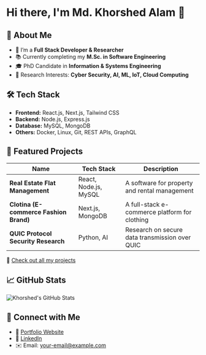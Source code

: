 # Hi there, I'm Md. Khorshed Alam 👋

## 🚀 About Me
- 🔭 I’m a **Full Stack Developer & Researcher**  
- 📚 Currently completing my **M.Sc. in Software Engineering**  
- 🎓 PhD Candidate in **Information & Systems Engineering**  
- 🔬 Research Interests: **Cyber Security, AI, ML, IoT, Cloud Computing**  

## 🛠️ Tech Stack
- **Frontend:** React.js, Next.js, Tailwind CSS  
- **Backend:** Node.js, Express.js  
- **Database:** MySQL, MongoDB  
- **Others:** Docker, Linux, Git, REST APIs, GraphQL  

## 📌 Featured Projects
| Name | Tech Stack | Description |
|------|-----------|-------------|
| **Real Estate Flat Management** | React, Node.js, MySQL | A software for property and rental management |
| **Clotina (E-commerce Fashion Brand)** | Next.js, MongoDB | A full-stack e-commerce platform for clothing |
| **QUIC Protocol Security Research** | Python, AI | Research on secure data transmission over QUIC |

🔗 [Check out all my projects](https://github.com/MdKhorshedAlam?tab=repositories)

## 📈 GitHub Stats
![Khorshed's GitHub Stats](https://github-readme-stats.vercel.app/api?username=MdKhorshedAlam&show_icons=true&theme=radical)

## 🤝 Connect with Me
- 🔗 [Portfolio Website](https://yajoarder.com)
- 💼 [LinkedIn](https://linkedin.com/in/mdkhorshedalam)
- ✉️ Email: [your-email@example.com](mailto:your-email@example.com)

